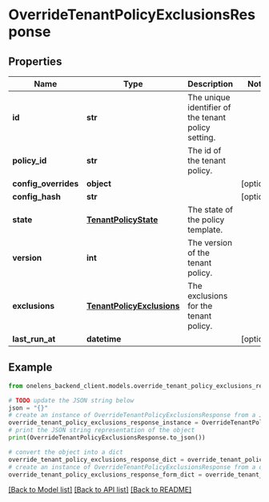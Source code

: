 # OverrideTenantPolicyExclusionsResponse


## Properties

Name | Type | Description | Notes
------------ | ------------- | ------------- | -------------
**id** | **str** | The unique identifier of the tenant policy setting. | 
**policy_id** | **str** | The id of the tenant policy. | 
**config_overrides** | **object** |  | [optional] 
**config_hash** | **str** |  | [optional] 
**state** | [**TenantPolicyState**](TenantPolicyState.md) | The state of the policy template. | 
**version** | **int** | The version of the tenant policy. | 
**exclusions** | [**TenantPolicyExclusions**](TenantPolicyExclusions.md) | The exclusions for the tenant policy. | 
**last_run_at** | **datetime** |  | [optional] 

## Example

```python
from onelens_backend_client.models.override_tenant_policy_exclusions_response import OverrideTenantPolicyExclusionsResponse

# TODO update the JSON string below
json = "{}"
# create an instance of OverrideTenantPolicyExclusionsResponse from a JSON string
override_tenant_policy_exclusions_response_instance = OverrideTenantPolicyExclusionsResponse.from_json(json)
# print the JSON string representation of the object
print(OverrideTenantPolicyExclusionsResponse.to_json())

# convert the object into a dict
override_tenant_policy_exclusions_response_dict = override_tenant_policy_exclusions_response_instance.to_dict()
# create an instance of OverrideTenantPolicyExclusionsResponse from a dict
override_tenant_policy_exclusions_response_form_dict = override_tenant_policy_exclusions_response.from_dict(override_tenant_policy_exclusions_response_dict)
```
[[Back to Model list]](../README.md#documentation-for-models) [[Back to API list]](../README.md#documentation-for-api-endpoints) [[Back to README]](../README.md)


